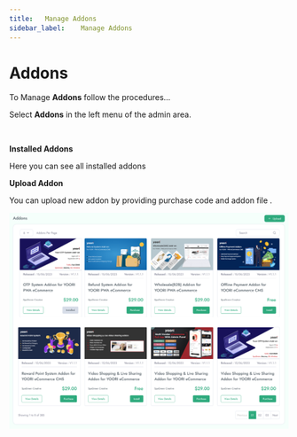 ```yaml
---
title:   Manage Addons
sidebar_label:    Manage Addons
---
```



# Addons

To Manage **Addons** follow the procedures…

 Select **Addons** in the left menu of the admin area.

&nbsp;


**Installed Addons**

 Here you can see all installed addons


**Upload Addon**

 You can upload new addon by providing purchase code and addon file .



![FacultyLMS](../assets/faculty/addons.png)
